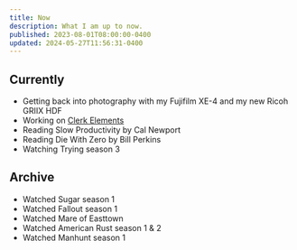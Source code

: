 ```yaml
---
title: Now
description: What I am up to now.
published: 2023-08-01T08:00:00-0400
updated: 2024-05-27T11:56:31-0400
---
```


## Currently

- Getting back into photography with my Fujifilm XE-4 and my new Ricoh GRIIX HDF
- Working on [Clerk Elements](https://clerk.com/docs/elements/overview)
- Reading Slow Productivity by Cal Newport
- Reading Die With Zero by Bill Perkins
- Watching Trying season 3

## Archive

- Watched Sugar season 1
- Watched Fallout season 1
- Watched Mare of Easttown
- Watched American Rust season 1 & 2
- Watched Manhunt season 1
